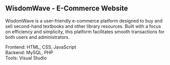 ## WisdomWave - E-Commerce Website
WisdomWave is a user-friendly e-commerce platform designed to buy and sell second-hand textbooks and other library resources. Built with a focus on efficiency and simplicity, this platform facilitates smooth transactions for both users and administrators.

Frontend: HTML, CSS, JavaScript\
Backend: MySQL, PHP\
Tools: Visual Studio
